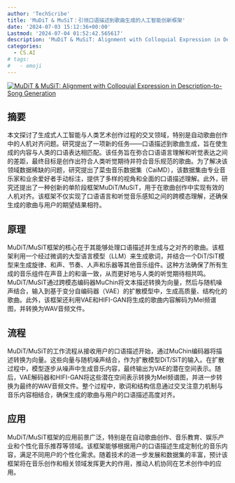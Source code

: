 ```yaml
---
author: 'TechScribe'
title: 'MuDiT & MuSiT：引领口语描述到歌曲生成的人工智能创新框架'
date: '2024-07-03 15:12:36+00:00'
Lastmod: '2024-07-04 01:52:42.565617'
description: 'MuDiT & MuSiT: Alignment with Colloquial Expression in Description-to-Song Generation'
categories:
  - CS.AI
# tags:
#   - emoji
---
```


[![MuDiT & MuSiT: Alignment with Colloquial Expression in Description-to-Song Generation](https://arxiv-research-1301205113.cos.ap-guangzhou.myqcloud.com/images/2407.03188v1.pdf_0.jpg)](https://arxiv.org/abs/2407.03188v1)

## 摘要

本文探讨了生成式人工智能与人类艺术创作过程的交叉领域，特别是自动歌曲创作中的人机对齐问题。研究提出了一项新的任务——口语描述到歌曲生成，旨在使生成的内容与人类的口语表达相匹配。该任务旨在弥合口语语言理解和听觉表达之间的差距，最终目标是创作出符合人类听觉期待并符合音乐规范的歌曲。为了解决该领域数据稀缺的问题，研究提出了菜虫音乐数据集（CaiMD），该数据集由专业音乐家和业余爱好者手动标注，提供了多样的视角和全面的口语描述理解。此外，研究还提出了一种创新的单阶段框架MuDiT/MuSiT，用于在歌曲创作中实现有效的人机对齐。该框架不仅实现了口语语言和听觉音乐感知之间的跨模态理解，还确保生成的歌曲与用户的期望结果相符。<!--more-->

## 原理

MuDiT/MuSiT框架的核心在于其能够处理口语描述并生成与之对齐的歌曲。该框架利用一个经过微调的大型语言模型（LLM）来生成歌词，并结合一个DiT/SiT模型来生成旋律、和声、节奏、人声和乐器等其他音乐组件。这种方法确保了所有生成的音乐组件在声音上的和谐一致，从而更好地与人类的听觉期待相共鸣。MuDiT/MuSiT通过跨模态编码器MuChin将文本描述转换为向量，然后与随机噪声结合，输入到基于变分自编码器（VAE）的扩散模型中，生成高质量、结构化的歌曲。此外，该框架还利用VAE和HIFI-GAN将生成的歌曲内容解码为Mel频谱图，并转换为WAV音频文件。

## 流程

MuDiT/MuSiT的工作流程从接收用户的口语描述开始，通过MuChin编码器将描述转换为向量。这些向量与随机噪声结合，作为扩散模型DiT/SiT的输入。在扩散过程中，模型逐步从噪声中生成音乐内容，最终输出为VAE的潜在空间表示。随后，VAE解码器和HIFI-GAN将这些潜在空间表示转换为Mel频谱图，并进一步转换为最终的WAV音频文件。整个过程中，歌词和结构信息通过交叉注意力机制与音乐内容相结合，确保生成的歌曲与用户的口语描述高度对齐。

## 应用

MuDiT/MuSiT框架的应用前景广泛，特别是在自动歌曲创作、音乐教育、娱乐产业和个性化音乐推荐等领域。该框架能够根据用户的口语描述生成定制化的音乐内容，满足不同用户的个性化需求。随着技术的进一步发展和数据集的丰富，预计该框架将在音乐创作和相关领域发挥更大的作用，推动人机协同在艺术创作中的应用。